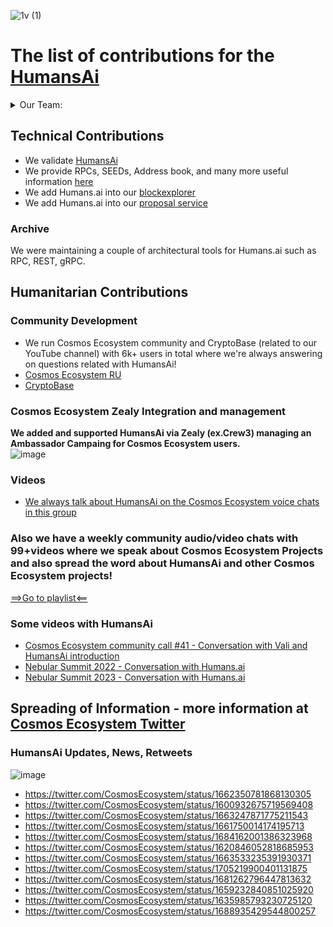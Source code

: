 ![1v (1)](https://github.com/Validator-POSTHUMAN/contributions/assets/92199696/12d8977e-7acd-4a53-a08b-16b187a7e7d7)
# The list of contributions for the [HumansAi](https://humans.ai/)

<details>
  <summary>Our Team:</summary>

- [List of POSTHUMAN core-team members](https://github.com/Validator-POSTHUMAN/core-team)


</details>

## Technical Contributions

- We validate [HumansAi](https://humans.explorers.guru/validator/humanvaloper1ndnf0cd75nvz56feqy23um3mq22nlhe9ggu0uh)
- We provide RPCs, SEEDs, Address book, and many more useful information [here](https://nodes.posthuman.digital/chains/humans)
- We add Humans.ai into our [blockexplorer](https://explorer.posthuman.digital/humans)
- We add Humans.ai into our [proposal service](https://proposals.posthuman.digital/)

### Archive 

We were maintaining a couple of architectural tools for Humans.ai such as RPC, REST, gRPC. 



## Humanitarian Contributions

### Community Development

- We run Cosmos Ecosystem community and CryptoBase (related to our YouTube channel) with 6k+ users in total where we're always answering on questions related with HumansAi! <br/>
- [Cosmos Ecosystem RU](https://t.me/CosmosEcosystem_ru)
- [СryptoBase](https://t.me/Crypto_Base_Chat)

### Cosmos Ecosystem Zealy Integration and management

**We added and supported HumansAi via Zealy (ex.Crew3) managing an Ambassador Campaing for Cosmos Ecosystem users.** <br/>
![image](https://github.com/Validator-POSTHUMAN/contributions/assets/92199696/fb36c5e2-6dbb-41e3-8777-154fe03c6ac5)


### Videos

- [We always talk about HumansAi on the Cosmos Ecosystem voice chats in this group](https://t.me/CosmosEcosystem_ru)

### Also we have a weekly community audio/video chats with 99+videos where we speak about Cosmos Ecosystem Projects and also spread the word about HumansAi and other Cosmos Ecosystem projects! 

[==>Go to playlist<==](https://youtube.com/playlist?list=PLgQFzABJoJYx-lwnvZwKjDqsDxiccjP-G)

### Some videos with HumansAi

- [Cosmos Ecosystem community call #41 - Conversation with Vali and HumansAi introduction](https://youtu.be/yDd0c1toMVU?t=243)
- [Nebular Summit 2022 - Conversation with Humans.ai](https://youtu.be/IHcp_-4GVds?t=1289)
- [Nebular Summit 2023 - Conversation with Humans.ai](https://youtu.be/qPJQ2q8RF6A?si=DyqdJyWh3-mJzAxU&t=2627)

## Spreading of Information - more information at [Cosmos Ecosystem Twitter](https://twitter.com/CosmosEcosystem)

### HumansAi Updates, News, Retweets

![image](https://github.com/Validator-POSTHUMAN/contributions/assets/92199696/e21ade22-f0c7-42d3-bbaf-df937c6bfcec) <br/>

- https://twitter.com/CosmosEcosystem/status/1662350781868130305
- https://twitter.com/CosmosEcosystem/status/1600932675719569408
- https://twitter.com/CosmosEcosystem/status/1663247871775211543
- https://twitter.com/CosmosEcosystem/status/1661750014174195713
- https://twitter.com/CosmosEcosystem/status/1684162001386323968
- https://twitter.com/CosmosEcosystem/status/1620846052818685953
- https://twitter.com/CosmosEcosystem/status/1663533235391930371
- https://twitter.com/CosmosEcosystem/status/1705219900401131875
- https://twitter.com/CosmosEcosystem/status/1681262796447813632
- https://twitter.com/CosmosEcosystem/status/1659232840851025920
- https://twitter.com/CosmosEcosystem/status/1635985793230725120
- https://twitter.com/CosmosEcosystem/status/1688935429544800257
